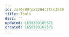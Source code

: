 ```yaml
---
id: zaf6e89fpx2264c1tlc3508
title: Tools
desc: ''
updated: 1656399160571
created: 1656399160571
---
```


